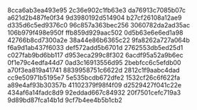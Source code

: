 8cca6ab3ea493e95
2c36e902c1fb63e3
da76913c7085b07c
a621d2b487fe0f34
9d3980192d514904
b27cf26108a12ae9
d335d6c5ed9376c0
96c857a363bec256
3060782da2ad35ac
106b979f498e950f
ffb859d929aac502
0d5b63e6e6ed1a98
42766b8cd7300a2e
38a44e86b6365c22
9fa8262a727a064b
f6a9d1ab437f6033
def572add5b6701d
2762553db5ed25d1
c027fab9bd6bb117
d953eca299c8f302
6acdf95a52a9b6ec
0f1e79c4edfa44d7
0ad3c16913556d95
2bebfcc6c5efdb00
a70f3ea819a41741
8839958751c6622d
2812c1f9aabc4dad
cc9e50971b5195e7
5e535bcdb672dfe2
1532cf26c6f622fa
a89e4af93b30357b
41102379f98f4f09
d2529427f041c22e
434af6a14fadc8d9
92eddad667c84932
20f7501cefc719a3
9d89bd87fca14b1d
9cf7b4ee4b5b1cb2
